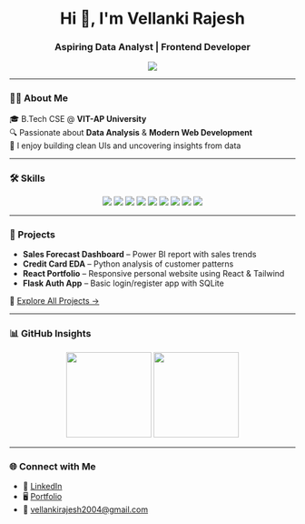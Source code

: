 <h1 align="center">Hi 👋, I'm Vellanki Rajesh</h1>
<h3 align="center">Aspiring Data Analyst | Frontend Developer</h3>

<p align="center">
  <img src="https://readme-typing-svg.herokuapp.com?lines=Data+Driven.+Design+Focused.+Always+Learning." />
</p>

---

### 👨‍💻 About Me

🎓 B.Tech CSE @ **VIT-AP University**  
🔍 Passionate about **Data Analysis** & **Modern Web Development**  
🚀 I enjoy building clean UIs and uncovering insights from data  

---

### 🛠️ Skills

<p align="center">
  <img src="https://img.shields.io/badge/Python-3670A0?style=for-the-badge&logo=python&logoColor=white"/>
  <img src="https://img.shields.io/badge/Java-ED8B00?style=for-the-badge&logo=openjdk&logoColor=white"/>
  <img src="https://img.shields.io/badge/SQL-005C84?style=for-the-badge&logo=mysql&logoColor=white"/>
  <img src="https://img.shields.io/badge/HTML5-E34F26?style=for-the-badge&logo=html5&logoColor=white"/>
  <img src="https://img.shields.io/badge/CSS3-1572B6?style=for-the-badge&logo=css3&logoColor=white"/>
  <img src="https://img.shields.io/badge/JavaScript-F7DF1E?style=for-the-badge&logo=javascript&logoColor=black"/>
  <img src="https://img.shields.io/badge/React-20232A?style=for-the-badge&logo=react&logoColor=61DAFB"/>
  <img src="https://img.shields.io/badge/Flask-000000?style=for-the-badge&logo=flask&logoColor=white"/>
  <img src="https://img.shields.io/badge/Power%20BI-F2C811?style=for-the-badge&logo=powerbi&logoColor=black"/>
</p>

---

### 📌 Projects

- **Sales Forecast Dashboard** – Power BI report with sales trends  
- **Credit Card EDA** – Python analysis of customer patterns  
- **React Portfolio** – Responsive personal website using React & Tailwind  
- **Flask Auth App** – Basic login/register app with SQLite

🧠 [Explore All Projects →](https://github.com/VellankiRajesh?tab=repositories)

---

### 📊 GitHub Insights

<p align="center">
  <img src="https://github-readme-stats.vercel.app/api/top-langs/?username=VellankiRajesh&layout=compact&theme=radical" height="150"/>
  <img src="https://github-readme-stats.vercel.app/api?username=VellankiRajesh&show_icons=true&theme=radical" height="150"/>
</p>

---

### 🌐 Connect with Me

- 💼 [LinkedIn](https://www.linkedin.com/in/rajesh-vellanki-1b09a4285/)  
- 🖥️ [Portfolio](https://v-rajesh-portfolio.netlify.app/)  
- 📧 vellankirajesh2004@gmail.com
